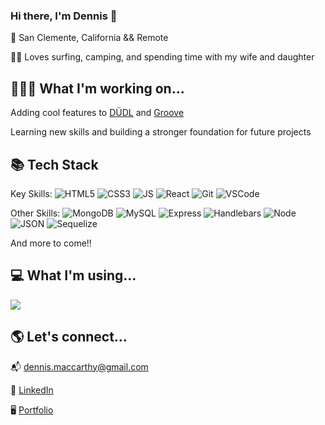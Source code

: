 ### Hi there, I'm Dennis 👋
📍 San Clemente, California && Remote 

🏄‍♂️ Loves surfing, camping, and spending time with my wife and daughter


## 👨🏼‍💻 What I'm working on...
Adding cool features to [DÜDL](https://github.com/dennismacc/DUDL-Game) and [Groove](https://github.com/dennismacc/Groove)

Learning new skills and building a stronger foundation for future projects 


## 📚 Tech Stack
Key Skills:
![HTML5](https://img.shields.io/badge/HTML5-E34F26?style=for-the-badge&logo=html5&logoColor=white)
![CSS3](https://img.shields.io/badge/CSS3-1572B6?style=for-the-badge&logo=css3&logoColor=white)
![JS](https://img.shields.io/badge/JavaScript-323330?style=for-the-badge&logo=javascript&logoColor=F7DF1E)
![React](https://img.shields.io/badge/React-20232A?style=for-the-badge&logo=react&logoColor=61DAFB)
![Git](https://img.shields.io/badge/GIT-E44C30?style=for-the-badge&logo=git&logoColor=white)
![VSCode](https://img.shields.io/badge/VSCode-0078D4?style=for-the-badge&logo=visual%20studio%20code&logoColor=white)


Other Skills:
![MongoDB](https://img.shields.io/badge/MongoDB-4EA94B?style=for-the-badge&logo=mongodb&logoColor=white)
![MySQL](https://img.shields.io/badge/MySQL-005C84?style=for-the-badge&logo=mysql&logoColor=white)
![Express](https://img.shields.io/badge/Express.js-000000?style=for-the-badge&logo=express&logoColor=white)
![Handlebars](https://img.shields.io/badge/Handlebars.js-f0772b?style=for-the-badge&logo=handlebarsdotjs&logoColor=black)
![Node](https://img.shields.io/badge/Node.js-339933?style=for-the-badge&logo=nodedotjs&logoColor=white)
![JSON](https://img.shields.io/badge/json-5E5C5C?style=for-the-badge&logo=json&logoColor=white)
![Sequelize](https://img.shields.io/badge/Sequelize-52B0E7?style=for-the-badge&logo=Sequelize&logoColor=white)


And more to come!!




## 💻 What I'm using...

![](https://github-readme-stats.vercel.app/api/top-langs/?username=dennismacc&layout=compact)


## 🌎 Let's connect...
📬 dennis.maccarthy@gmail.com

👤 [LinkedIn](https://www.linkedin.com/in/dennismacc/)

🖥 [Portfolio](https://dennismacc.github.io)

